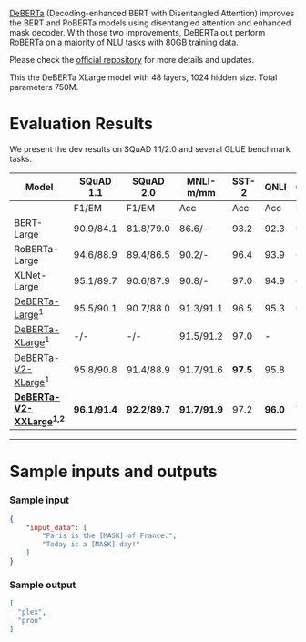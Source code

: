 [DeBERTa](https://arxiv.org/abs/2006.03654) (Decoding-enhanced BERT with Disentangled Attention) improves the BERT and RoBERTa models using disentangled attention and enhanced mask decoder. With those two improvements, DeBERTa out perform RoBERTa on a majority of NLU tasks with 80GB training data. 

Please check the [official repository](https://github.com/microsoft/DeBERTa) for more details and updates.

This the DeBERTa XLarge model with 48 layers, 1024 hidden size. Total parameters 750M.

# Evaluation Results

We present the dev results on SQuAD 1.1/2.0 and several GLUE benchmark tasks.

| Model                                                                                       | SQuAD 1.1     | SQuAD 2.0     | MNLI-m/mm     | SST-2    | QNLI     | CoLA     | RTE      | MRPC          | QQP           | STS-B         |
| ------------------------------------------------------------------------------------------- | ------------- | ------------- | ------------- | -------- | -------- | -------- | -------- | ------------- | ------------- | ------------- |
|                                                                                             | F1/EM         | F1/EM         | Acc           | Acc      | Acc      | MCC      | Acc      | Acc/F1        | Acc/F1        | P/S           |
| BERT-Large                                                                                  | 90.9/84.1     | 81.8/79.0     | 86.6/-        | 93.2     | 92.3     | 60.6     | 70.4     | 88.0/-        | 91.3/-        | 90.0/-        |
| RoBERTa-Large                                                                               | 94.6/88.9     | 89.4/86.5     | 90.2/-        | 96.4     | 93.9     | 68.0     | 86.6     | 90.9/-        | 92.2/-        | 92.4/-        |
| XLNet-Large                                                                                 | 95.1/89.7     | 90.6/87.9     | 90.8/-        | 97.0     | 94.9     | 69.0     | 85.9     | 90.8/-        | 92.3/-        | 92.5/-        |
| [DeBERTa-Large](https://huggingface.co/microsoft/deberta-large)<sup>1</sup>                 | 95.5/90.1     | 90.7/88.0     | 91.3/91.1     | 96.5     | 95.3     | 69.5     | 91.0     | 92.6/94.6     | 92.3/-        | 92.8/92.5     |
| [DeBERTa-XLarge](https://huggingface.co/microsoft/deberta-xlarge)<sup>1</sup>               | -/-           | -/-           | 91.5/91.2     | 97.0     | -        | -        | 93.1     | 92.1/94.3     | -             | 92.9/92.7     |
| [DeBERTa-V2-XLarge](https://huggingface.co/microsoft/deberta-v2-xlarge)<sup>1</sup>         | 95.8/90.8     | 91.4/88.9     | 91.7/91.6     | **97.5** | 95.8     | 71.1     | **93.9** | 92.0/94.2     | 92.3/89.8     | 92.9/92.9     |
| **[DeBERTa-V2-XXLarge](https://huggingface.co/microsoft/deberta-v2-xxlarge)<sup>1,2</sup>** | **96.1/91.4** | **92.2/89.7** | **91.7/91.9** | 97.2     | **96.0** | **72.0** | 93.5     | **93.1/94.9** | **92.7/90.3** | **93.2/93.1** |
--------


# Sample inputs and outputs

### Sample input
```json
{
    "input_data": [
        "Paris is the [MASK] of France.",
        "Today is a [MASK] day!"
    ]
}
```

### Sample output
```json
[
  "plex",
  "pron"
]
```
